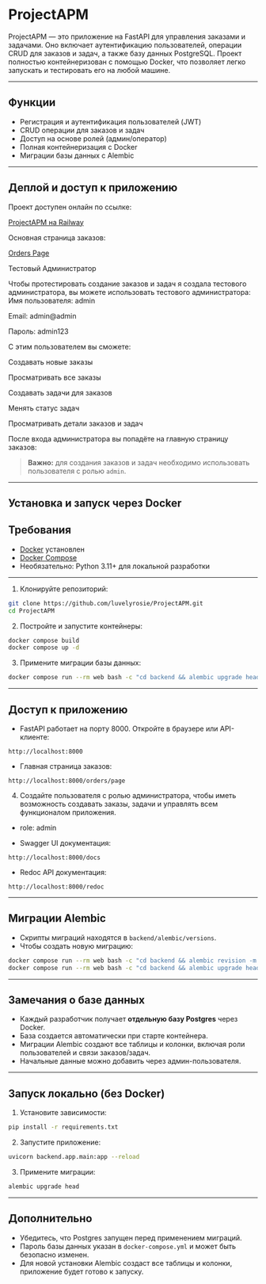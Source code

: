 # ProjectAPM

ProjectAPM — это приложение на FastAPI для управления заказами и задачами. Оно включает аутентификацию пользователей, операции CRUD для заказов и задач, а также базу данных PostgreSQL. Проект полностью контейнеризован с помощью Docker, что позволяет легко запускать и тестировать его на любой машине.

---

## Функции

* Регистрация и аутентификация пользователей (JWT)
* CRUD операции для заказов и задач
* Доступ на основе ролей (админ/оператор)
* Полная контейнеризация с Docker
* Миграции базы данных с Alembic

---

## Деплой и доступ к приложению

Проект доступен онлайн по ссылке:  

[ProjectAPM на Railway](https://projectapm-production.up.railway.app/)

Основная страница заказов:  

[Orders Page](https://projectapm-production.up.railway.app/orders/page)

Тестовый Администратор

Чтобы протестировать создание заказов и задач я создала тестового администратора, вы можете использовать тестового администратора:
\
Имя пользователя: admin

Email: admin@admin

Пароль: admin123

С этим пользователем вы сможете:

Создавать новые заказы

Просматривать все заказы

Создавать задачи для заказов

Менять статус задач

Просматривать детали заказов и задач

После входа администратора вы попадёте на главную страницу заказов:

> **Важно:** для создания заказов и задач необходимо использовать пользователя с ролью `admin`.

---

## Установка и запуск через Docker


## Требования

* [Docker](https://www.docker.com/get-started) установлен
* [Docker Compose](https://docs.docker.com/compose/install/)
* Необязательно: Python 3.11+ для локальной разработки

---

1. Клонируйте репозиторий:

```bash
git clone https://github.com/luvelyrosie/ProjectAPM.git
cd ProjectAPM
```

2. Постройте и запустите контейнеры:

```bash
docker compose build
docker compose up -d
```

3. Примените миграции базы данных:

```bash
docker compose run --rm web bash -c "cd backend && alembic upgrade head"
```

---

## Доступ к приложению

* FastAPI работает на порту 8000. Откройте в браузере или API-клиенте:

```
http://localhost:8000
```

* Главная страница заказов:

```
http://localhost:8000/orders/page
```

4. Создайте пользователя с ролью администратора, чтобы иметь возможность создавать заказы, задачи и управлять всем функционалом приложения.


* role: admin


* Swagger UI документация:

```
http://localhost:8000/docs
```

* Redoc API документация:

```
http://localhost:8000/redoc
```

---

## Миграции Alembic

* Скрипты миграций находятся в `backend/alembic/versions`.
* Чтобы создать новую миграцию:

```bash
docker compose run --rm web bash -c "cd backend && alembic revision -m 'ваше_сообщение'"
docker compose run --rm web bash -c "cd backend && alembic upgrade head"
```

---

## Замечания о базе данных

* Каждый разработчик получает **отдельную базу Postgres** через Docker.
* База создается автоматически при старте контейнера.
* Миграции Alembic создают все таблицы и колонки, включая роли пользователей и связи заказов/задач.
* Начальные данные можно добавить через админ-пользователя.

---

## Запуск локально (без Docker)

1. Установите зависимости:

```bash
pip install -r requirements.txt
```

2. Запустите приложение:

```bash
uvicorn backend.app.main:app --reload
```

3. Примените миграции:

```bash
alembic upgrade head
```

---

## Дополнительно

* Убедитесь, что Postgres запущен перед применением миграций.
* Пароль базы данных указан в `docker-compose.yml` и может быть безопасно изменен.
* Для новой установки Alembic создаст все таблицы и колонки, приложение будет готово к запуску.
